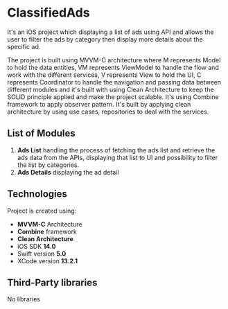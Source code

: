 # ClassifiedAds

It's an iOS project which displaying a list of ads using API and allows the user to filter the ads by category then display more details about the specific ad.

The project is built using MVVM-C architecture where M represents Model to hold the data entities, VM represents ViewModel to handle the flow and work with the different services, V represents View to hold the UI, C represents Coordinator to handle the navigation and passing data between different modules and it's built with using Clean Architecture to keep the SOLID principle applied and make the project scalable. It's using Combine framework to apply observer pattern. It's built by applying clean architecture by using use cases, repositories to deal with the services.

## List of Modules
1. **Ads List** handling the process of fetching the ads list and retrieve the ads data from the APIs, displaying that list to UI and possibility to filter the list by categories.
2. **Ads Details** displaying the ad detail
## Technologies

Project is created using:

* **MVVM-C** Architecture
* **Combine** framework
* **Clean Architecture**
* iOS SDK **14.0**
* Swift version **5.0**
* XCode version **13.2.1**

## Third-Party libraries
No libraries

